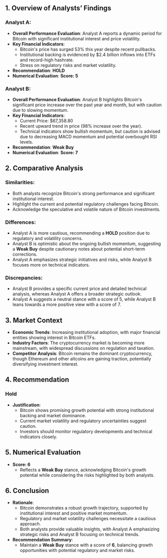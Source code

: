## 1. Overview of Analysts’ Findings

### Analyst A:
- **Overall Performance Evaluation**: Analyst A reports a dynamic period for Bitcoin with significant institutional interest and price volatility.
- **Key Financial Indicators**:
  - Bitcoin's price has surged 53% this year despite recent pullbacks.
  - Institutional backing is evidenced by $2.4 billion inflows into ETFs and record-high hashrate.
  - Stress on regulatory risks and market volatility.
- **Recommendation**: **HOLD**
- **Numerical Evaluation**: **Score: 5**

### Analyst B:
- **Overall Performance Evaluation**: Analyst B highlights Bitcoin's significant price increase over the past year and month, but with caution due to slowing momentum.
- **Key Financial Indicators**:
  - Current Price: $67,358.80
  - Recent upward trend in price (98% increase over the year).
  - Technical indicators show bullish momentum, but caution is advised due to decreasing MACD momentum and potential overbought RSI levels.
- **Recommendation**: **Weak Buy**
- **Numerical Evaluation**: **Score: 7**

## 2. Comparative Analysis

### Similarities:
- Both analysts recognize Bitcoin's strong performance and significant institutional interest.
- Highlight the current and potential regulatory challenges facing Bitcoin.
- Acknowledge the speculative and volatile nature of Bitcoin investments.

### Differences:
- Analyst A is more cautious, recommending a **HOLD** position due to regulatory and volatility concerns.
- Analyst B is optimistic about the ongoing bullish momentum, suggesting a **Weak Buy** despite cautionary notes about potential short-term corrections.
- Analyst A emphasizes strategic initiatives and risks, while Analyst B focuses more on technical indicators.

### Discrepancies:
- Analyst B provides a specific current price and detailed technical analysis, whereas Analyst A offers a broader strategic outlook.
- Analyst A suggests a neutral stance with a score of 5, while Analyst B leans towards a more positive view with a score of 7.

## 3. Market Context

- **Economic Trends**: Increasing institutional adoption, with major financial entities showing interest in Bitcoin ETFs.
- **Industry Factors**: The cryptocurrency market is becoming more mainstream, with widespread discussions on regulation and taxation.
- **Competitor Analysis**: Bitcoin remains the dominant cryptocurrency, though Ethereum and other altcoins are gaining traction, potentially diversifying investment interest.

## 4. Recommendation

### Hold
- **Justification**:
  - Bitcoin shows promising growth potential with strong institutional backing and market dominance.
  - Current market volatility and regulatory uncertainties suggest caution.
  - Investors should monitor regulatory developments and technical indicators closely.

## 5. Numerical Evaluation

- **Score: 6**
  - Reflects a **Weak Buy** stance, acknowledging Bitcoin's growth potential while considering the risks highlighted by both analysts.

## 6. Conclusion

- **Rationale**:
  - Bitcoin demonstrates a robust growth trajectory, supported by institutional interest and positive market momentum.
  - Regulatory and market volatility challenges necessitate a cautious approach.
  - Both analysts provide valuable insights, with Analyst A emphasizing strategic risks and Analyst B focusing on technical trends.
- **Recommendation Summary**:
  - Maintain a **Weak Buy** stance with a score of **6**, balancing growth opportunities with potential regulatory and market risks.